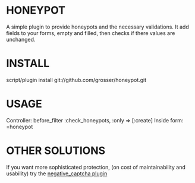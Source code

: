 HONEYPOT
========
A simple plugin to provide honeypots and the necessary validations.
It add fields to your forms, empty and filled, then checks if there values are unchanged.

INSTALL
=======
script/plugin install git://github.com/grosser/honeypot.git

USAGE
=====
Controller: 
    before_filter :check_honeypots, :only => [:create]
Inside form: 
    =honeypot 

OTHER SOLUTIONS
===============
If you want more sophisticated protection, (on cost of maintainability and usability)
try the [negative_captcha plugin](http://github.com/subwindow/negative-captcha/tree/master)